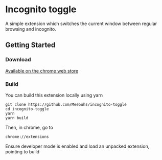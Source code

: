 # Incognito toggle
A simple extension which switches the current window between regular browsing and incognito.

## Getting Started

### Download 

[Available on the chrome web store](https://chrome.google.com/webstore/detail/mdgklkgfkebppeoioeldnnnhfodlnlkj/)

### Build
You can build this extension locally using yarn

```
git clone https://github.com/Meebuhs/incognito-toggle
cd incognito-toggle
yarn
yarn build
```

Then, in chrome, go to 
```
chrome://extensions
```

Ensure developer mode is enabled and load an unpacked extension, pointing to build